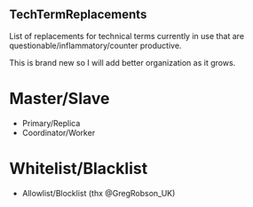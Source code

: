 ## TechTermReplacements
List of replacements for technical terms currently in use that are questionable/inflammatory/counter productive.

This is brand new so I will add better organization as it grows.

# Master/Slave

- Primary/Replica
- Coordinator/Worker

# Whitelist/Blacklist

- Allowlist/Blocklist (thx @GregRobson_UK)